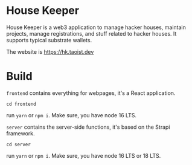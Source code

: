 # House Keeper

House Keeper is a web3 application to manage hacker houses, maintain projects, manage registrations, and stuff related to hacker houses. It supports typical substrate wallets.

The website is https://hk.taoist.dev

# Build

`frontend` contains everything for webpages, it's a React application.

```
cd frontend
```

run `yarn` or `npm i`. Make sure, you have node 16 LTS.

`server` contains the server-side functions, it's based on the Strapi framework.

```
cd server
```

run `yarn` or `npm i`. Make sure, you have node 16 LTS or 18 LTS.
